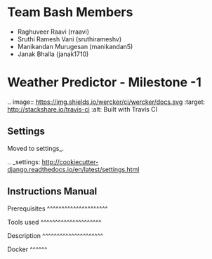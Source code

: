 Team Bash Members
==============================
* Raghuveer Raavi (rraavi) 
* Sruthi Ramesh Vani (sruthirameshv) 
* Manikandan Murugesan (manikandan5)
* Janak Bhalla (janak1710)

Weather Predictor - Milestone -1
==============================

.. image:: https://img.shields.io/wercker/ci/wercker/docs.svg
     :target: http://stackshare.io/travis-ci
     :alt: Built with Travis CI



Settings
------------

Moved to settings_.

.. _settings: http://cookiecutter-django.readthedocs.io/en/latest/settings.html

Instructions Manual
--------------

Prerequisites
^^^^^^^^^^^^^^^^^^^^^


Tools used
^^^^^^^^^^^^^^^^^^^^^

Description
^^^^^^^^^^^^^^^^^^^^^

Docker
^^^^^^

